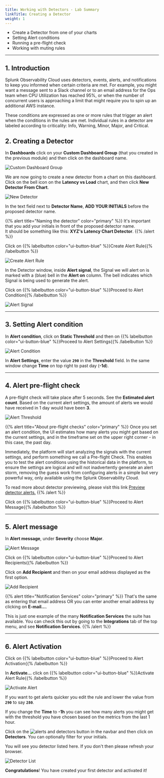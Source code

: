 ```yaml
---
title: Working with Detectors - Lab Summary
linkTitle: Creating a Detector
weight: 1
---
```


* Create a Detector from one of your charts
* Setting Alert conditions
* Running a pre-flight check
* Working with muting rules

---

## 1. Introduction

Splunk Observability Cloud uses detectors, events, alerts, and notifications to keep you informed when certain criteria are met. For example, you might want a message sent to a Slack channel or to an email address for the Ops team when CPU Utilization has reached 95%, or when the number of concurrent users is approaching a limit that might require you to spin up an additional AWS instance.

These conditions are expressed as one or more rules that trigger an alert when the conditions in the rules are met. Individual rules in a detector are labeled according to criticality: Info, Warning, Minor, Major, and Critical.

## 2. Creating a Detector

In **Dashboards** click on your **Custom Dashboard Group** (that you created in the previous module) and then click on the dashboard name.

![Custom Dashboard Group](../../../images//custom-dashboard-group.png)

We are now going to create a new detector from a chart on this dashboard. Click on the bell icon on the **Latency vs Load** chart, and then click **New Detector From Chart**.

![New Detector](../../../images//new-detector.png)

In the text field next to **Detector Name**, **ADD YOUR INITIALS** before the proposed detector name.

{{% alert title="Naming the detector" color="primary" %}}
It's important that you add your initials in front of the proposed detector name.<br>
It should be something like this: **XYZ's Latency Chart Detector**.
{{% /alert %}}

Click on {{% labelbutton color="ui-button-blue" %}}Create Alert Rule{{% /labelbutton %}}

![Create Alert Rule](../../../images//create-alert-rule.png)

In the Detector window, inside **Alert signal**, the Signal we will alert on is marked with a (blue) bell in the **Alert on** column. The bell indicates which Signal is being used to generate the alert.

Click on {{% labelbutton color="ui-button-blue" %}}Proceed to Alert Condition{{% /labelbutton %}}

![Alert Signal](../../../images//alert-signal.png)

---
## 3. Setting Alert condition

In **Alert condition**, click on **Static Threshold** and then on {{% labelbutton color="ui-button-blue" %}}Proceed to Alert Settings{{% /labelbutton %}}

![Alert Condition](../../../images//alert-condition.png)

In **Alert Settings**, enter the value **`290`** in the **Threshold** field. In the same window change **Time** on top right to past day (**-1d**).

---

## 4. Alert pre-flight check

A pre-flight check will take place after 5 seconds. See the **Estimated alert count**. Based on the current alert settings, the amount of alerts we would have received in 1 day would have been **3**.

![Alert Threshold](../../../images//alert-threshold.png)

{{% alert title="About pre-flight checks" color="primary" %}}
Once you set an alert condition, the UI estimates how many alerts you might get based on the current settings, and in the timeframe set on the upper right corner - in this case, the past day.

Immediately, the platform will start analyzing the signals with the current settings, and perform something we call a Pre-flight Check. This enables you to test the alert conditions using the historical data in the platform, to ensure the settings are logical and will not inadvertently generate an alert storm, removing the guess work from configuring alerts in a simple but very powerful way, only available using the Splunk Observability Cloud.

To read more about detector previewing, please visit this link
[Preview detector alerts.](https://docs.splunk.com/Observability/alerts-detectors-notifications/preview-detector-alerts.html#nav-Preview-detector-alerts)
{{% /alert %}}

Click on {{% labelbutton color="ui-button-blue" %}}Proceed to Alert Message{{% /labelbutton %}}

---

## 5. Alert message

In **Alert message**, under **Severity** choose **Major**.

![Alert Message](../../../images//alert-message.png)

Click on {{% labelbutton color="ui-button-blue" %}}Proceed to Alert Recipients{{% /labelbutton %}}

Click on **Add Recipient** and then on your email address displayed as the first option.

![Add Recipient](../../../images//add-recipient.png)

{{% alert title="Notification Services" color="primary" %}}
That's the same as entering that email address OR you can enter another email address by clicking on **E-mail...**.

This is just one example of the many **Notification Services** the suite has available. You can check this out by going to the **Integrations** tab of the top menu, and see **Notification Services**.
{{% /alert %}}

---

## 6. Alert Activation

Click on {{% labelbutton color="ui-button-blue" %}}Proceed to Alert Activation{{% /labelbutton %}}

In **Activate...** click on {{% labelbutton color="ui-button-blue" %}}Activate Alert Rule{{% /labelbutton %}}

![Activate Alert](../../../images//activate-alert.png)

If you want to get alerts quicker you edit the rule and lower the value from **`290`** to say **`280`**.

If you change the **Time** to **-1h** you can see how many alerts you might get with the threshold you have chosen based on the metrics from the last 1 hour.

Click on the ![alerts and detectors button](../../../images/alerts-and-detectors.png) in the navbar and then click on **Detectors**. You can optionally filter for your initials.

You will see you detector listed here. If you don't then please refresh your browser.

![Detector List](../../../images//detectors.png)

**Congratulations**! You have created your first detector and activated it!

